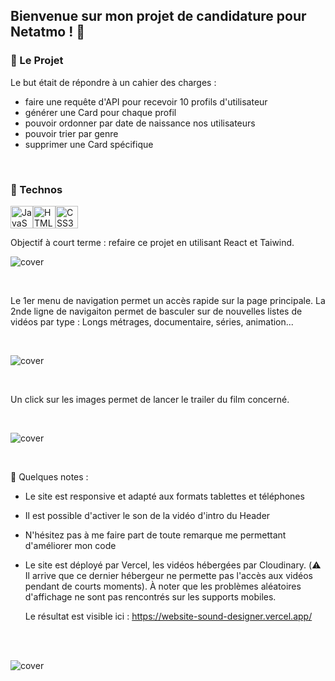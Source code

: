 ## Bienvenue sur mon projet de candidature pour Netatmo ! :office:

### :rocket: Le Projet
Le but était de répondre à un cahier des charges :
- faire une requête d'API pour recevoir 10 profils d'utilisateur
- générer une Card pour chaque profil
- pouvoir ordonner par date de naissance nos utilisateurs
- pouvoir trier par genre
- supprimer une Card spécifique 

<br/>

### :floppy_disk: Technos
<p align="left"> <a href="https://developer.mozilla.org/en-US/docs/Web/JavaScript" target="_blank" rel="noreferrer"><img src="https://raw.githubusercontent.com/danielcranney/readme-generator/main/public/icons/skills/javascript-colored.svg" width="36" height="36" alt="JavaScript" /></a><a href="https://developer.mozilla.org/en-US/docs/Glossary/HTML5" target="_blank" rel="noreferrer"><img src="https://raw.githubusercontent.com/danielcranney/readme-generator/main/public/icons/skills/html5-colored.svg" width="36" height="36" alt="HTML5" /></a><a href="https://www.w3.org/TR/CSS/#css" target="_blank" rel="noreferrer"><img src="https://raw.githubusercontent.com/danielcranney/readme-generator/main/public/icons/skills/css3-colored.svg" width="36" height="36" alt="CSS3" /></a> </p>

Objectif à court terme : refaire ce projet en utilisant React et Taiwind.

![cover](https://github.com/clem0316/mon_Portfolio/blob/f860dc9d2bcf5ae388fd32d8ddef83e5b8fb4cf2/img/Screen1.jpg)

<br/>

Le 1er menu de navigation permet un accès rapide sur la page principale. La 2nde ligne de navigaiton permet de basculer sur de nouvelles listes de vidéos par type : Longs métrages, documentaire, séries, animation...

<br/>

![cover](https://github.com/clem0316/mon_Portfolio/blob/f860dc9d2bcf5ae388fd32d8ddef83e5b8fb4cf2/img/Screen2.jpg)

<br/>

Un click sur les images permet de lancer le trailer du film concerné.

<br/>

![cover](https://github.com/clem0316/mon_Portfolio/blob/f860dc9d2bcf5ae388fd32d8ddef83e5b8fb4cf2/img/Screen3.jpg)

<br/>


:bookmark: Quelques notes : 
- Le site est responsive et adapté aux formats tablettes et téléphones
- Il est possible d'activer le son de la vidéo d'intro du Header
- N'hésitez pas à me faire part de toute remarque me permettant d'améliorer mon code
- Le site est déployé par Vercel, les vidéos hébergées par Cloudinary.
  (:warning: Il arrive que ce dernier hébergeur ne permette pas l'accès aux vidéos pendant de courts moments). À noter que les problèmes aléatoires d'affichage ne sont pas rencontrés sur les supports mobiles.

  Le résultat est visible ici : https://website-sound-designer.vercel.app/

<br/>
<br/>

![cover](https://github.com/clem0316/mon_Portfolio/blob/70216725dc99470738a44b8e7840c715fc31d305/img/Screen4.jpg)
